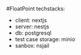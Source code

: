 #FloatPoint
techstacks:
- client: nextjs
- server: nestjs
- db: postgresql
- test case storage: minio
- sanbox: nsjail
